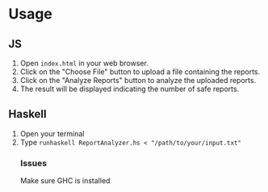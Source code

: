 # Usage

## JS
1. Open `index.html` in your web browser.
2. Click on the "Choose File" button to upload a file containing the reports.
3. Click on the "Analyze Reports" button to analyze the uploaded reports.
4. The result will be displayed indicating the number of safe reports.
## Haskell
1. Open your terminal
2. Type `runhaskell ReportAnalyzer.hs < "/path/to/your/input.txt"`
    ### Issues
   Make sure GHC is installed
